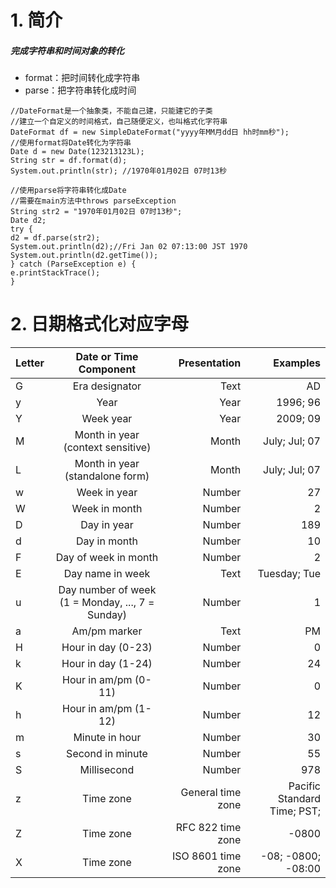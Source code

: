 # 1. 简介
  ##### 完成字符串和时间对象的转化 
  * format：把时间转化成字符串
  * parse：把字符串转化成时间
```
//DateFormat是一个抽象类，不能自己建，只能建它的子类
//建立一个自定义的时间格式，自己随便定义，也叫格式化字符串
DateFormat df = new SimpleDateFormat("yyyy年MM月dd日 hh时mm秒");
//使用format将Date转化为字符串
Date d = new Date(123213123L);
String str = df.format(d);
System.out.println(str); //1970年01月02日 07时13秒
		
//使用parse将字符串转化成Date
//需要在main方法中throws parseException
String str2 = "1970年01月02日 07时13秒";
Date d2;
try {
d2 = df.parse(str2);
System.out.println(d2);//Fri Jan 02 07:13:00 JST 1970
System.out.println(d2.getTime());
} catch (ParseException e) {
e.printStackTrace();
}
```

# 2. 日期格式化对应字母
|Letter	|Date or Time Component	|Presentation	|Examples|
| ----- |:-------------:| -----:| -----:|
|G	|Era designator	|Text	|AD|
|y	|Year	|Year	|1996; 96|
|Y	|Week year	|Year	|2009; 09|
|M	|Month in year (context sensitive)	|Month	|July; Jul; 07|
|L	|Month in year (standalone form)	|Month	|July; Jul; 07|
|w	|Week in year	|Number	|27|
|W	|Week in month	|Number	|2|
|D	|Day in year	|Number	|189|
|d	|Day in month	|Number	|10|
|F	|Day of week in month	|Number	|2|
|E	|Day name in week	|Text	|Tuesday; Tue|
|u	|Day number of week (1 = Monday, ..., 7 = Sunday)	|Number	|1|
|a	|Am/pm marker	|Text	|PM|
|H	|Hour in day (0-23)	|Number	|0|
|k	|Hour in day (1-24)	|Number	|24|
|K	|Hour in am/pm (0-11)	|Number	|0|
|h	|Hour in am/pm (1-12)	|Number	|12|
|m	|Minute in hour	|Number	|30|
|s	|Second in minute	|Number	|55|
|S	|Millisecond	|Number	|978|
|z	|Time zone	|General time zone	|Pacific Standard Time; PST; |GMT-08:00|
|Z	|Time zone	|RFC 822 time zone	|-0800|
|X	|Time zone	|ISO 8601 time zone	|-08; -0800; -08:00|
